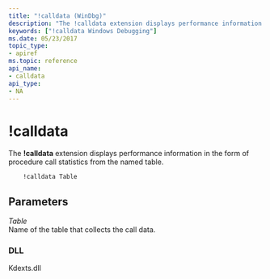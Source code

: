 ```yaml
---
title: "!calldata (WinDbg)"
description: "The !calldata extension displays performance information in the form of procedure call statistics from the named table."
keywords: ["!calldata Windows Debugging"]
ms.date: 05/23/2017
topic_type:
- apiref
ms.topic: reference
api_name:
- calldata
api_type:
- NA
---
```


# !calldata


The **!calldata** extension displays performance information in the form of procedure call statistics from the named table.

```dbgsyntax
    !calldata Table 
```

## <span id="ddk__calldata_dbg"></span><span id="DDK__CALLDATA_DBG"></span>Parameters


<span id="_______Table______"></span><span id="_______table______"></span><span id="_______TABLE______"></span> *Table*   
Name of the table that collects the call data.

### DLL

Kdexts.dll

 


